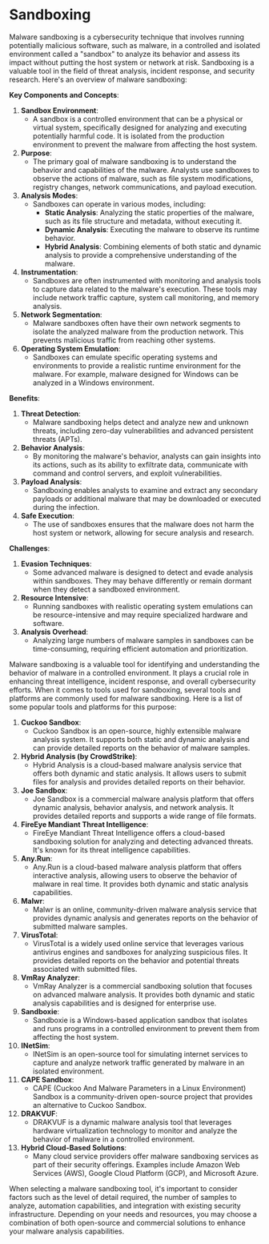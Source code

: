 # Sandboxing

Malware sandboxing is a cybersecurity technique that involves running potentially malicious software, such as malware, in a controlled and isolated environment called a "sandbox" to analyze its behavior and assess its impact without putting the host system or network at risk. Sandboxing is a valuable tool in the field of threat analysis, incident response, and security research. Here's an overview of malware sandboxing:

**Key Components and Concepts**:

1. **Sandbox Environment**:
    - A sandbox is a controlled environment that can be a physical or virtual system, specifically designed for analyzing and executing potentially harmful code. It is isolated from the production environment to prevent the malware from affecting the host system.
2. **Purpose**:
    - The primary goal of malware sandboxing is to understand the behavior and capabilities of the malware. Analysts use sandboxes to observe the actions of malware, such as file system modifications, registry changes, network communications, and payload execution.
3. **Analysis Modes**:
    - Sandboxes can operate in various modes, including:
        - **Static Analysis**: Analyzing the static properties of the malware, such as its file structure and metadata, without executing it.
        - **Dynamic Analysis**: Executing the malware to observe its runtime behavior.
        - **Hybrid Analysis**: Combining elements of both static and dynamic analysis to provide a comprehensive understanding of the malware.
4. **Instrumentation**:
    - Sandboxes are often instrumented with monitoring and analysis tools to capture data related to the malware's execution. These tools may include network traffic capture, system call monitoring, and memory analysis.
5. **Network Segmentation**:
    - Malware sandboxes often have their own network segments to isolate the analyzed malware from the production network. This prevents malicious traffic from reaching other systems.
6. **Operating System Emulation**:
    - Sandboxes can emulate specific operating systems and environments to provide a realistic runtime environment for the malware. For example, malware designed for Windows can be analyzed in a Windows environment.

**Benefits**:

1. **Threat Detection**:
    - Malware sandboxing helps detect and analyze new and unknown threats, including zero-day vulnerabilities and advanced persistent threats (APTs).
2. **Behavior Analysis**:
    - By monitoring the malware's behavior, analysts can gain insights into its actions, such as its ability to exfiltrate data, communicate with command and control servers, and exploit vulnerabilities.
3. **Payload Analysis**:
    - Sandboxing enables analysts to examine and extract any secondary payloads or additional malware that may be downloaded or executed during the infection.
4. **Safe Execution**:
    - The use of sandboxes ensures that the malware does not harm the host system or network, allowing for secure analysis and research.

**Challenges**:

1. **Evasion Techniques**:
    - Some advanced malware is designed to detect and evade analysis within sandboxes. They may behave differently or remain dormant when they detect a sandboxed environment.
2. **Resource Intensive**:
    - Running sandboxes with realistic operating system emulations can be resource-intensive and may require specialized hardware and software.
3. **Analysis Overhead**:
    - Analyzing large numbers of malware samples in sandboxes can be time-consuming, requiring efficient automation and prioritization.

Malware sandboxing is a valuable tool for identifying and understanding the behavior of malware in a controlled environment. It plays a crucial role in enhancing threat intelligence, incident response, and overall cybersecurity efforts. When it comes to tools used for sandboxing, several tools and platforms are commonly used for malware sandboxing. Here is a list of some popular tools and platforms for this purpose:

1. **Cuckoo Sandbox**:
    - Cuckoo Sandbox is an open-source, highly extensible malware analysis system. It supports both static and dynamic analysis and can provide detailed reports on the behavior of malware samples.
2. **Hybrid Analysis (by CrowdStrike)**:
    - Hybrid Analysis is a cloud-based malware analysis service that offers both dynamic and static analysis. It allows users to submit files for analysis and provides detailed reports on their behavior.
3. **Joe Sandbox**:
    - Joe Sandbox is a commercial malware analysis platform that offers dynamic analysis, behavior analysis, and network analysis. It provides detailed reports and supports a wide range of file formats.
4. **FireEye Mandiant Threat Intelligence**:
    - FireEye Mandiant Threat Intelligence offers a cloud-based sandboxing solution for analyzing and detecting advanced threats. It's known for its threat intelligence capabilities.
5. **Any.Run**:
    - Any.Run is a cloud-based malware analysis platform that offers interactive analysis, allowing users to observe the behavior of malware in real time. It provides both dynamic and static analysis capabilities.
6. **Malwr**:
    - Malwr is an online, community-driven malware analysis service that provides dynamic analysis and generates reports on the behavior of submitted malware samples.
7. **VirusTotal**:
    - VirusTotal is a widely used online service that leverages various antivirus engines and sandboxes for analyzing suspicious files. It provides detailed reports on the behavior and potential threats associated with submitted files.
8. **VmRay Analyzer**:
    - VmRay Analyzer is a commercial sandboxing solution that focuses on advanced malware analysis. It provides both dynamic and static analysis capabilities and is designed for enterprise use.
9. **Sandboxie**:
    - Sandboxie is a Windows-based application sandbox that isolates and runs programs in a controlled environment to prevent them from affecting the host system.
10. **INetSim**:
    - INetSim is an open-source tool for simulating internet services to capture and analyze network traffic generated by malware in an isolated environment.
11. **CAPE Sandbox**:
    - CAPE (Cuckoo And Malware Parameters in a Linux Environment) Sandbox is a community-driven open-source project that provides an alternative to Cuckoo Sandbox.
12. **DRAKVUF**:
    - DRAKVUF is a dynamic malware analysis tool that leverages hardware virtualization technology to monitor and analyze the behavior of malware in a controlled environment.
13. **Hybrid Cloud-Based Solutions**:
    - Many cloud service providers offer malware sandboxing services as part of their security offerings. Examples include Amazon Web Services (AWS), Google Cloud Platform (GCP), and Microsoft Azure.

When selecting a malware sandboxing tool, it's important to consider factors such as the level of detail required, the number of samples to analyze, automation capabilities, and integration with existing security infrastructure. Depending on your needs and resources, you may choose a combination of both open-source and commercial solutions to enhance your malware analysis capabilities.